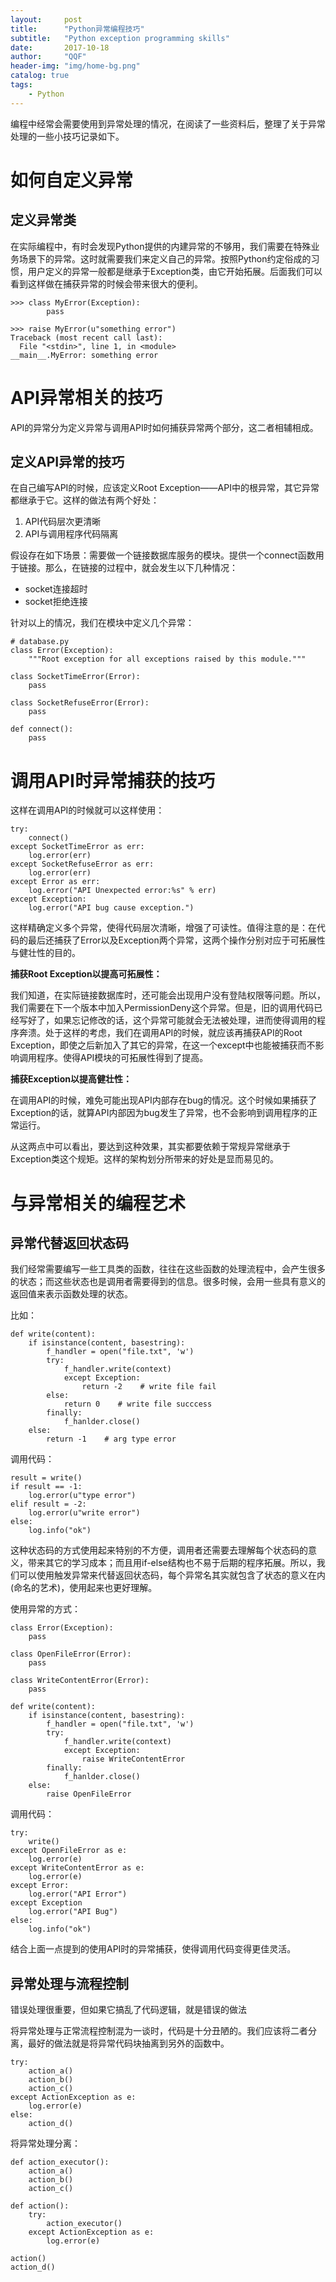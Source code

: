 ```yaml
---
layout:     post
title:      "Python异常编程技巧"
subtitle:   "Python exception programming skills"
date:       2017-10-18
author:     "QQF"
header-img: "img/home-bg.png"
catalog: true
tags:
    - Python
---
```


编程中经常会需要使用到异常处理的情况，在阅读了一些资料后，整理了关于异常处理的一些小技巧记录如下。

# 如何自定义异常

## 定义异常类

在实际编程中，有时会发现Python提供的内建异常的不够用，我们需要在特殊业务场景下的异常。这时就需要我们来定义自己的异常。按照Python约定俗成的习惯，用户定义的异常一般都是继承于Exception类，由它开始拓展。后面我们可以看到这样做在捕获异常的时候会带来很大的便利。

```
>>> class MyError(Exception):
        pass

>>> raise MyError(u"something error")
Traceback (most recent call last):
  File "<stdin>", line 1, in <module>
__main__.MyError: something error
```

# API异常相关的技巧

API的异常分为定义异常与调用API时如何捕获异常两个部分，这二者相辅相成。

## 定义API异常的技巧

在自己编写API的时候，应该定义Root Exception——API中的根异常，其它异常都继承于它。这样的做法有两个好处：

1. API代码层次更清晰
2. API与调用程序代码隔离

假设存在如下场景：需要做一个链接数据库服务的模块。提供一个connect函数用于链接。那么，在链接的过程中，就会发生以下几种情况：

* socket连接超时
* socket拒绝连接

针对以上的情况，我们在模块中定义几个异常：

```
# database.py
class Error(Exception):
    """Root exception for all exceptions raised by this module."""

class SocketTimeError(Error):
    pass

class SocketRefuseError(Error):
    pass

def connect():
    pass    
```

# 调用API时异常捕获的技巧

这样在调用API的时候就可以这样使用：

```
try:
    connect()
except SocketTimeError as err:
    log.error(err)
except SocketRefuseError as err:
    log.error(err)
except Error as err:
    log.error("API Unexpected error:%s" % err)
except Exception:
    log.error("API bug cause exception.")    
```

这样精确定义多个异常，使得代码层次清晰，增强了可读性。值得注意的是：在代码的最后还捕获了Error以及Exception两个异常，这两个操作分别对应于可拓展性与健壮性的目的。

**捕获Root Exception以提高可拓展性：**

我们知道，在实际链接数据库时，还可能会出现用户没有登陆权限等问题。所以，我们需要在下一个版本中加入PermissionDeny这个异常。但是，旧的调用代码已经写好了，如果忘记修改的话，这个异常可能就会无法被处理，进而使得调用的程序奔溃。处于这样的考虑，我们在调用API的时候，就应该再捕获API的Root Exception，即使之后新加入了其它的异常，在这一个except中也能被捕获而不影响调用程序。使得API模块的可拓展性得到了提高。

**捕获Exception以提高健壮性：**

在调用API的时候，难免可能出现API内部存在bug的情况。这个时候如果捕获了Exception的话，就算API内部因为bug发生了异常，也不会影响到调用程序的正常运行。

从这两点中可以看出，要达到这种效果，其实都要依赖于常规异常继承于Exception类这个规矩。这样的架构划分所带来的好处是显而易见的。

# 与异常相关的编程艺术

## 异常代替返回状态码

我们经常需要编写一些工具类的函数，往往在这些函数的处理流程中，会产生很多的状态；而这些状态也是调用者需要得到的信息。很多时候，会用一些具有意义的返回值来表示函数处理的状态。

比如：

```
def write(content):
    if isinstance(content, basestring):
        f_handler = open("file.txt", 'w')
        try:
            f_handler.write(context)
            except Exception:
                return -2    # write file fail
        else:
            return 0    # write file succcess
        finally:
            f_hanlder.close()
    else:
        return -1    # arg type error
```

调用代码：

```
result = write()
if result == -1:
    log.error(u"type error")
elif result = -2:
    log.error(u"write error")
else:
    log.info("ok")    
```

这种状态码的方式使用起来特别的不方便，调用者还需要去理解每个状态码的意义，带来其它的学习成本；而且用if-else结构也不易于后期的程序拓展。所以，我们可以使用触发异常来代替返回状态码，每个异常名其实就包含了状态的意义在内(命名的艺术)，使用起来也更好理解。

使用异常的方式：

```
class Error(Exception):
    pass

class OpenFileError(Error):
    pass

class WriteContentError(Error):
    pass    

def write(content):
    if isinstance(content, basestring):
        f_handler = open("file.txt", 'w')
        try:
            f_handler.write(context)
            except Exception:
                raise WriteContentError
        finally:
            f_hanlder.close()
    else:
        raise OpenFileError
```

调用代码：

```
try:
    write()
except OpenFileError as e:
    log.error(e)
except WriteContentError as e:
    log.error(e)
except Error:
    log.error("API Error")
except Exception
    log.error("API Bug")    
else:
    log.info("ok")
```

结合上面一点提到的使用API时的异常捕获，使得调用代码变得更佳灵活。

## 异常处理与流程控制

错误处理很重要，但如果它搞乱了代码逻辑，就是错误的做法

将异常处理与正常流程控制混为一谈时，代码是十分丑陋的。我们应该将二者分离，最好的做法就是将异常代码块抽离到另外的函数中。

```
try:
    action_a()
    action_b()
    action_c()
except ActionException as e:
    log.error(e)
else:
    action_d()    
```

将异常处理分离：

```
def action_executor():
    action_a()
    action_b()
    action_c()

def action():
    try:
        action_executor()
    except ActionException as e:
        log.error(e)

action()
action_d()
```
